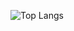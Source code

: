 ![Top Langs](https://github-readme-stats.vercel.app/api/top-langs/?username=modzivv&layout=compact)
